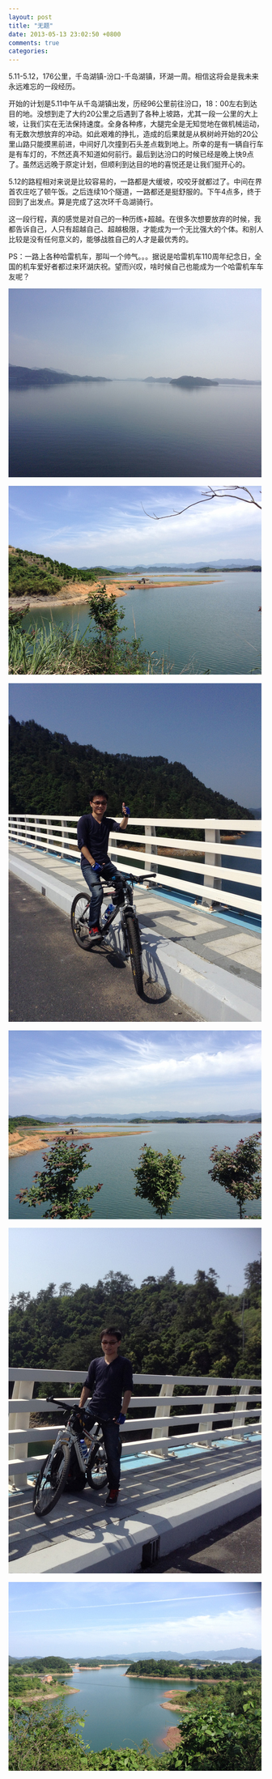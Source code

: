 ```yaml
---
layout: post
title: "无题"
date: 2013-05-13 23:02:50 +0800
comments: true
categories: 
---
```


5.11-5.12，176公里，千岛湖镇-汾口-千岛湖镇，环湖一周。相信这将会是我未来永远难忘的一段经历。

开始的计划是5.11中午从千岛湖镇出发，历经96公里前往汾口，18：00左右到达目的地。没想到走了大约20公里之后遇到了各种上坡路，尤其一段一公里的大上坡，让我们实在无法保持速度。全身各种疼，大腿完全是无知觉地在做机械运动，有无数次想放弃的冲动。如此艰难的挣扎，造成的后果就是从枫树岭开始的20公里山路只能摸黑前进，中间好几次撞到石头差点栽到地上。所幸的是有一辆自行车是有车灯的，不然还真不知道如何前行。最后到达汾口的时候已经是晚上快9点了。虽然远远晚于原定计划，但顺利到达目的地的喜悦还是让我们挺开心的。

5.12的路程相对来说是比较容易的，一路都是大缓坡，咬咬牙就都过了。中间在界首农庄吃了顿午饭。之后连续10个隧道，一路都还是挺舒服的。下午4点多，终于回到了出发点。算是完成了这次环千岛湖骑行。

这一段行程，真的感觉是对自己的一种历练+超越。在很多次想要放弃的时候，我都告诉自己，人只有超越自己、超越极限，才能成为一个无比强大的个体。和别人比较是没有任何意义的，能够战胜自己的人才是最优秀的。

PS：一路上各种哈雷机车，那叫一个帅气。。。据说是哈雷机车110周年纪念日，全国的机车爱好者都过来环湖庆祝。望而兴叹，啥时候自己也能成为一个哈雷机车车友呢？

<!--more-->

![](/images/blog_images/1.jpg "")

![](/images/blog_images/2.jpg "")

![](/images/blog_images/3.jpg "")

![](/images/blog_images/4.jpg "")

![](/images/blog_images/5.jpg "")

![](/images/blog_images/6.jpg "")